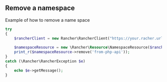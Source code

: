 ## Remove a namespace

Example of how to remove a name space

```php
try
{
    $rancherClient = new Rancher\RancherClient("https://your.racher.url/", "rancher_token", "rancher_secret");
    
    $namespaceResource = new \Rancher\Resource\NamespaceResource($rancherClient, "c-abcdef");
    print_r($namespaceResource->remove('from-php-api'));
}
catch (\Rancher\RancherException $e)
{
    echo $e->getMessage();
}
```